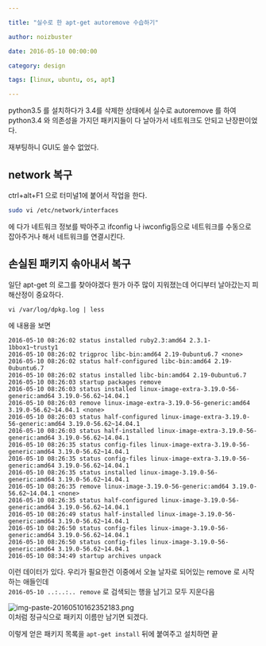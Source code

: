 ```yaml
---

title: "실수로 한 apt-get autoremove 수습하기"

author: noizbuster

date: 2016-05-10 00:00:00

category: design

tags: [linux, ubuntu, os, apt]

---
```


python3.5 를 설치하다가 3.4를 삭제한 상태에서 실수로 autoremove 를 하여 python3.4 와 의존성을 가지던 패키지들이 다 날아가서 네트워크도 안되고 난장판이었다.

재부팅하니 GUI도 쓸수 없었다.

## network 복구
ctrl+alt+F1 으로 터미널1에 붙어서 작업을 한다.
``` bash
sudo vi /etc/network/interfaces
```
에 다가 네트워크 정보를 박아주고
ifconfig 나 iwconfig등으로 네트워크를 수동으로 잡아주거나 해서 네트워크를 연결시킨다.

## 손실된 패키지 솎아내서 복구
일단 apt-get 의 로그를 찾아야겠다 뭔가 아주 많이 지워졌는데 어디부터 날아갔는지 피해산정이 중요하다.
```
vi /var/log/dpkg.log | less
```
에 내용을 보면

```
2016-05-10 08:26:02 status installed ruby2.3:amd64 2.3.1-1bbox1~trusty1
2016-05-10 08:26:02 trigproc libc-bin:amd64 2.19-0ubuntu6.7 <none>
2016-05-10 08:26:02 status half-configured libc-bin:amd64 2.19-0ubuntu6.7
2016-05-10 08:26:02 status installed libc-bin:amd64 2.19-0ubuntu6.7
2016-05-10 08:26:03 startup packages remove
2016-05-10 08:26:03 status installed linux-image-extra-3.19.0-56-generic:amd64 3.19.0-56.62~14.04.1
2016-05-10 08:26:03 remove linux-image-extra-3.19.0-56-generic:amd64 3.19.0-56.62~14.04.1 <none>
2016-05-10 08:26:03 status half-configured linux-image-extra-3.19.0-56-generic:amd64 3.19.0-56.62~14.04.1
2016-05-10 08:26:03 status half-installed linux-image-extra-3.19.0-56-generic:amd64 3.19.0-56.62~14.04.1
2016-05-10 08:26:35 status config-files linux-image-extra-3.19.0-56-generic:amd64 3.19.0-56.62~14.04.1
2016-05-10 08:26:35 status config-files linux-image-extra-3.19.0-56-generic:amd64 3.19.0-56.62~14.04.1
2016-05-10 08:26:35 status installed linux-image-3.19.0-56-generic:amd64 3.19.0-56.62~14.04.1
2016-05-10 08:26:35 remove linux-image-3.19.0-56-generic:amd64 3.19.0-56.62~14.04.1 <none>
2016-05-10 08:26:35 status half-configured linux-image-3.19.0-56-generic:amd64 3.19.0-56.62~14.04.1
2016-05-10 08:26:49 status half-installed linux-image-3.19.0-56-generic:amd64 3.19.0-56.62~14.04.1
2016-05-10 08:26:50 status config-files linux-image-3.19.0-56-generic:amd64 3.19.0-56.62~14.04.1
2016-05-10 08:26:50 status config-files linux-image-3.19.0-56-generic:amd64 3.19.0-56.62~14.04.1
2016-05-10 08:34:49 startup archives unpack
```
이런 데이터가 있다. 우리가 필요한건 이중에서 오늘 날자로 되어있는 remove 로 시작하는 애들인데  
`2016-05-10 ..:..:.. remove` 로 검색되는 행을 남기고 모두 지운다음

![img-paste-20160510162352183.png](img-paste-20160510162352183.png)  
이처럼 정규식으로 패키지 이름만 남기면 되겠다.

이렇게 얻은 패키지 목록을 `apt-get install` 뒤에 붙여주고 설치하면 끝
